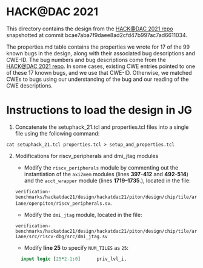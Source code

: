 # HACK@DAC 2021

This directory contains the design from the [HACK@DAC 2021 repo](https://github.com/HACK-EVENT/hackatdac21) snapshotted at commit bcae7aba7f9daee8ad2cfd47b997ac7ad6611034.

The properties.md table contains the properties we wrote for 17 of the 99 known bugs in the design, along with their associated bug descriptions and CWE-ID. The bug numbers and bug descriptions come from the [HACK@DAC 2021 repo](https://github.com/HACK-EVENT/hackatdac21). In some cases, existing CWE entries pointed to one of these 17 known bugs, and we use that CWE-ID. Otherwise, we matched CWEs to bugs using our understanding of the bug and our reading of the CWE descriptions.

# Instructions to load the design in JG

1. Concatenate the setuphack_21.tcl and properties.tcl files into a single file using the following command:

```
cat setuphack_21.tcl properties.tcl > setup_and_properties.tcl
```

2. Modifications for riscv_peripherals and dmi_jtag modules

   - Modify the `riscv_peripherals` module by commenting out the instantiation of the `axi2mem` modules (lines **397-412** and **492-514**) and the `acct_wrapper` module (lines **1719–1735**.), located in the file:

   `verification-benchmarks/hackatdac21/design/hackatdac21/piton/design/chip/tile/ariane/openpiton/riscv_peripherals.sv`.

   - Modify the `dmi_jtag` module, located in the file:

   `verification-benchmarks/hackatdac21/design/hackatdac21/piton/design/chip/tile/ariane/src/riscv-dbg/src/dmi_jtag.sv`

   - Modify **line 25** to specify `NUM_TILES` as `25`:

   ```systemverilog
     input logic [25*2-1:0]      priv_lvl_i,
   ```
